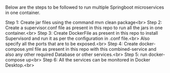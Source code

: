 Below are the steps to be followed to run multiple Springboot microservices in one container.

Step 1: Create jar files using the command mvn clean package<br\>
Step 2: Create a supervisor.conf file as present in this repo to run all the jars in one container.<br\>
Step 3: Create DockerFile as present in this repo to install Supervisord and run it as per the configuration in .conf file.<br\>
        Also specify all the ports that are to be exposed.<br\>
Step 4: Create docker-compose.yml file as present in this repo with this combined-service and also any other required Database or other services.<br\>
Step 5: run docker-compose up<br\>
Step 6: All the services can be monitored in Docker Desktop.<br\>
